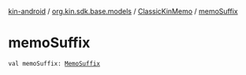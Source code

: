 [kin-android](../../index.md) / [org.kin.sdk.base.models](../index.md) / [ClassicKinMemo](index.md) / [memoSuffix](./memo-suffix.md)

# memoSuffix

`val memoSuffix: `[`MemoSuffix`](../-memo-suffix/index.md)
